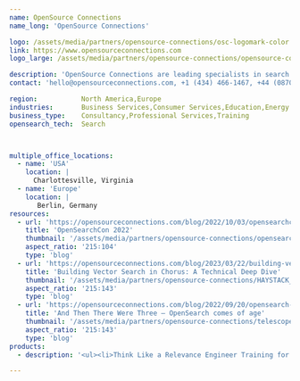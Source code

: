 ```yaml
---
name: OpenSource Connections
name_long: 'OpenSource Connections'

logo: /assets/media/partners/opensource-connections/osc-logomark-color.png
link: https://www.opensourceconnections.com
logo_large: /assets/media/partners/opensource-connections/opensource-connections-logo.png

description: 'OpenSource Connections are leading specialists in search relevance, focused on open source technologies including OpenSearch. We help your tune your search engine to deliver the right results to delight your users. We wrote the Manning book Relevant Search, host the Haystack search conference and run Relevance Slack, a 3500-person community.'
contact: 'hello@opensourceconnections.com, +1 (434) 466-1467, +44 (08700) 118334'

region:           North America,Europe
industries:       Business Services,Consumer Services,Education,Energy and Utilities,Healthcare,Media and Entertainment,Public Sector,Non-Profit,Retail and e-Commerce,Software and Technology,Financial Services
business_type:    Consultancy,Professional Services,Training
opensearch_tech:  Search



multiple_office_locations:
  - name: 'USA'
    location: |
      Charlottesville, Virginia
  - name: 'Europe'
    location: |
       Berlin, Germany
resources:
  - url: 'https://opensourceconnections.com/blog/2022/10/03/opensearchcon-2022/'
    title: 'OpenSearchCon 2022'
    thumbnail: '/assets/media/partners/opensource-connections/opensearchcon-2022.jpg'
    aspect_ratio: '215∶104'
    type: 'blog'
  - url: 'https://opensourceconnections.com/blog/2023/03/22/building-vector-search-in-chorus-a-technical-deep-dive/'
    title: 'Building Vector Search in Chorus: A Technical Deep Dive'
    thumbnail: '/assets/media/partners/opensource-connections/HAYSTACK_www-69.jpg'
    aspect_ratio: '215∶143'
    type: 'blog'
  - url: 'https://opensourceconnections.com/blog/2022/09/20/opensearch-comes-of-age/'
    title: 'And Then There Were Three – OpenSearch comes of age'
    thumbnail: '/assets/media/partners/opensource-connections/telescope.png'
    aspect_ratio: '215∶143'
    type: 'blog'
products:
  - description: '<ul><li>Think Like a Relevance Engineer Training for OpenSearch</li><li>OpenSearch consulting on search relevance</li><li>Free Quepid tool for search tuning is compatible with OpenSearch</li></ul>'

---
```

